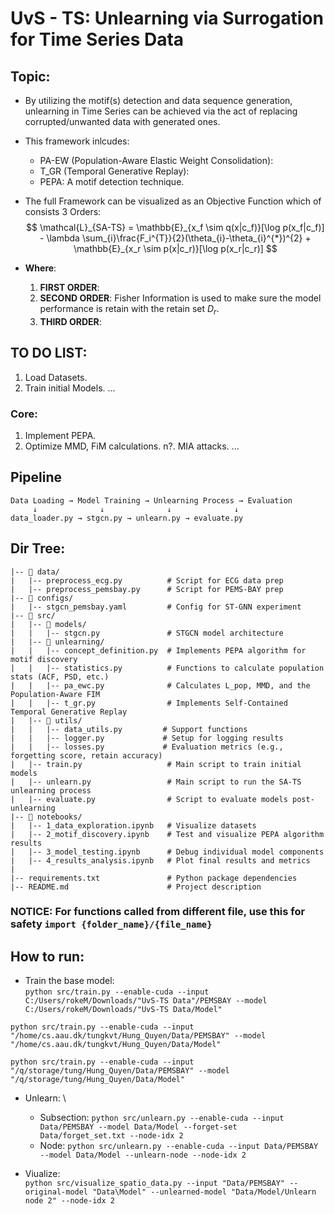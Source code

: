 # UvS - TS: Unlearning via Surrogation for Time Series Data
## Topic:
- By utilizing the motif(s) detection and data sequence generation, unlearning in Time Series can be achieved via the act of replacing corrupted/unwanted data with generated ones.
- This framework inlcudes:
  + PA-EW (Population-Aware Elastic Weight Consolidation):
  + T_GR (Temporal Generative Replay):
  + PEPA: A motif detection technique.

- The full Framework can be visualized as an Objective Function which of consists 3 Orders:
$$
\mathcal{L}_{SA-TS} = \mathbb{E}_{x_f \sim q(x|c_f)}[\log p(x_f|c_f)] - \lambda \sum_{i}\frac{F_i^{T}}{2}(\theta_{i}-\theta_{i}^{*})^{2} + \mathbb{E}_{x_r \sim p(x|c_r)}[\log p(x_r|c_r)]
$$

- **Where**:
  1. **FIRST ORDER**:  
  2. **SECOND ORDER**: Fisher Information is used to make sure the model performance is retain with the retain set $D_r$.
  3. **THIRD ORDER**: 

## TO DO LIST:
1. Load Datasets.
2. Train initial Models.
...

### Core:
1. Implement PEPA.
2. Optimize MMD, FiM calculations.
n?. MIA attacks.
...

## Pipeline
``` 
Data Loading → Model Training → Unlearning Process → Evaluation
     ↓              ↓              ↓              ↓
data_loader.py → stgcn.py → unlearn.py → evaluate.py
```
## Dir Tree:
```
|-- 📂 data/
|   |-- preprocess_ecg.py          # Script for ECG data prep
|   |-- preprocess_pemsbay.py      # Script for PEMS-BAY prep
|-- 📂 configs/
|   |-- stgcn_pemsbay.yaml         # Config for ST-GNN experiment
|-- 📂 src/
|   |-- 📂 models/
|   |   |-- stgcn.py               # STGCN model architecture
|   |-- 📂 unlearning/
|   |   |-- concept_definition.py  # Implements PEPA algorithm for motif discovery
|   |   |-- statistics.py          # Functions to calculate population stats (ACF, PSD, etc.)
|   |   |-- pa_ewc.py              # Calculates L_pop, MMD, and the Population-Aware FIM
|   |   |-- t_gr.py                # Implements Self-Contained Temporal Generative Replay
|   |-- 📂 utils/
|   |   |-- data_utils.py         # Support functions
|   |   |-- logger.py             # Setup for logging results
|   |   |-- losses.py             # Evaluation metrics (e.g., forgetting score, retain accuracy)
|   |-- train.py                   # Main script to train initial models
|   |-- unlearn.py                 # Main script to run the SA-TS unlearning process
|   |-- evaluate.py                # Script to evaluate models post-unlearning
|-- 📂 notebooks/
|   |-- 1_data_exploration.ipynb   # Visualize datasets
|   |-- 2_motif_discovery.ipynb    # Test and visualize PEPA algorithm results
|   |-- 3_model_testing.ipynb      # Debug individual model components
|   |-- 4_results_analysis.ipynb   # Plot final results and metrics
|
|-- requirements.txt               # Python package dependencies
|-- README.md                      # Project description
```

### NOTICE: For functions called from different file, use this for safety `import {folder_name}/{file_name}`

## How to run:
- Train the base model: \
`python src/train.py --enable-cuda --input C:/Users/rokeM/Downloads/"UvS-TS Data"/PEMSBAY --model C:/Users/rokeM/Downloads/"UvS-TS Data/Model"`

`python src/train.py --enable-cuda --input "/home/cs.aau.dk/tungkvt/Hung_Quyen/Data/PEMSBAY" --model "/home/cs.aau.dk/tungkvt/Hung_Quyen/Data/Model"`

`python src/train.py --enable-cuda --input "/q/storage/tung/Hung_Quyen/Data/PEMSBAY" --model "/q/storage/tung/Hung_Quyen/Data/Model"`

- Unlearn: \
  + Subsection:
`python src/unlearn.py --enable-cuda --input Data/PEMSBAY --model Data/Model --forget-set Data/forget_set.txt --node-idx 2`
  + Node:
`python src/unlearn.py --enable-cuda --input Data/PEMSBAY --model Data/Model --unlearn-node --node-idx 2`

- Viualize: \
`python src/visualize_spatio_data.py --input "Data/PEMSBAY" --original-model "Data\Model" --unlearned-model "Data/Model/Unlearn node 2" --node-idx 2`